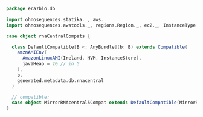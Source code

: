 
```scala
package era7bio.db

import ohnosequences.statika._, aws._
import ohnosequences.awstools._, regions.Region._, ec2._, InstanceType._, autoscaling._, s3._

case object rnaCentralCompats {

  class DefaultCompatible[B <: AnyBundle](b: B) extends Compatible(
    amznAMIEnv(
      AmazonLinuxAMI(Ireland, HVM, InstanceStore),
      javaHeap = 20 // in G
    ),
    b,
    generated.metadata.db.rnacentral
  )

  // compatible:
  case object MirrorRNAcentral5Compat extends DefaultCompatible(MirrorRNAcentral5)
}

```




[main/scala/blastDB.scala]: ../../main/scala/blastDB.scala.md
[main/scala/csvUtils.scala]: ../../main/scala/csvUtils.scala.md
[main/scala/rnaCentral.scala]: ../../main/scala/rnaCentral.scala.md
[test/scala/18sitsdatabase.scala]: 18sitsdatabase.scala.md
[test/scala/compats.scala]: compats.scala.md
[test/scala/runBundles.scala]: runBundles.scala.md